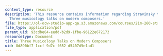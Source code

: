 ```yaml
---
content_type: resource
description: 'This resource contains information regarding Stravinsky to the present:
  Three musicology talks on modern composers.'
file: https://ol-ocw-studio-app-qa.s3.amazonaws.com/courses/21m-260-stravinsky-to-the-present-spring-2016/8d890bf71ccf9d7cf652d5407d5e1ad1_MIT21M_260S16_3Musicology.pdf
file_type: application/pdf
parent_uid: 93cdbe64-eedd-b2d9-1fbe-96122e672173
resourcetype: Document
title: Three Musicology Talks on Modern Composers
uid: 8d890bf7-1ccf-9d7c-f652-d5407d5e1ad1
---
```

